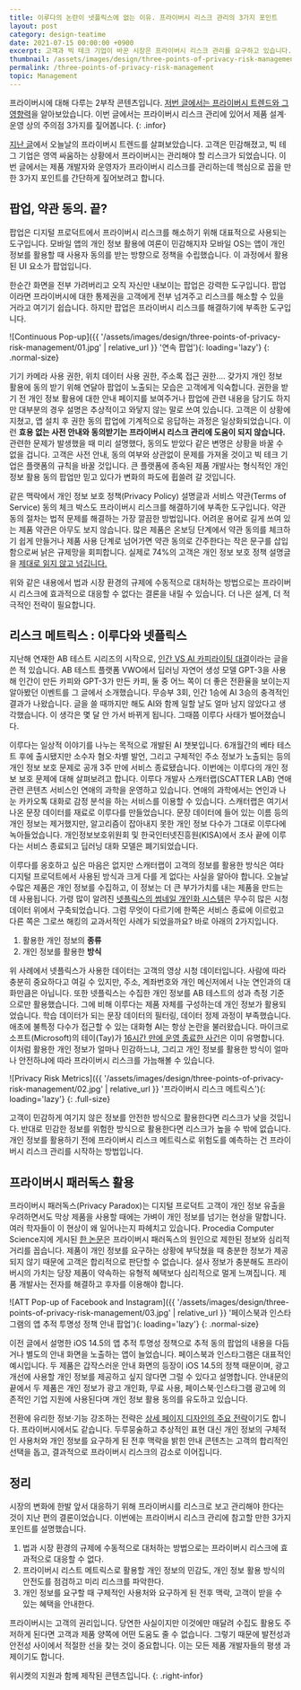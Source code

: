```yaml
---
title: 이루다의 논란이 넷플릭스에 없는 이유. 프라이버시 리스크 관리의 3가지 포인트
layout: post
category: design-teatime
date: 2021-07-15 00:00:00 +0900
excerpt: 고객과 빅 테크 기업이 바꾼 시장은 프라이버시 리스크 관리를 요구하고 있습니다. 이루다, 넷플릭스, 페이스북의 사례를 통해 핵심을 짚어봅니다.
thumbnail: /assets/images/design/three-points-of-privacy-risk-management/00.jpg
permalink: /three-points-of-privacy-risk-management
topic: Management
---
```


프라이버시에 대해 다루는 2부작 콘텐츠입니다. <a title='매거진 입맛 - 프라이버시 트렌드 정리 : 이제 개인 정보는 관리해야 할 리스크입니다.' href='/privacy-trend' target='_blank' rel='noopener'>저번 글에서는 프라이버시 트렌드와 그 영향력</a>을 알아보았습니다. 이번 글에서는 프라이버시 리스크 관리에 있어서 제품 설계·운영 상의 주의점 3가지를 짚어봅니다.
{: .infor}

<a title='매거진 입맛 - 프라이버시 트렌드 정리 : 이제 개인 정보는 관리해야 할 리스크입니다.' href='/privacy-trend' target='_blank' rel='noopener'>지난 글</a>에서 오늘날의 프라이버시 트렌드를 살펴보았습니다. 고객은 민감해졌고, 빅 테그 기업은 영역 싸움하는 상황에서 프라이버시는 관리해야 할 리스크가 되었습니다. 이번 글에서는 제품 개발자와 운영자가 프라이버시 리스크를 관리하는데 핵심으로 꼽을 만한 3가지 포인트를 간단하게 짚어보려고 합니다.

## 팝업, 약관 동의. 끝?

팝업은 디지털 프로덕트에서 프라이버시 리스크를 해소하기 위해 대표적으로 사용되는 도구입니다. 모바일 앱의 개인 정보 활용에 여론이 민감해지자 모바일 OS는 앱이 개인 정보를 활용할 때 사용자 동의를 받는 방향으로 정책을 수립했습니다. 이 과정에서 활용된 UI 요소가 팝업입니다.

한순간 화면을 전부 가려버리고 오직 자신만 내보이는 팝업은 강력한 도구입니다. 팝업이라면 프라이버시에 대한 통제권을 고객에게 전부 넘겨주고 리스크를 해소할 수 있을 거라고 여기기 쉽습니다. 하지만 팝업은 프라이버시 리스크를 해결하기에 부족한 도구입니다.

![Continuous Pop-up]({{ '/assets/images/design/three-points-of-privacy-risk-management/01.jpg' | relative_url }} '연속 팝업'){: loading='lazy'}
{: .normal-size}

기기 카메라 사용 권한, 위치 데이터 사용 권한, 주소록 접근 권한…. 갖가지 개인 정보 활용에 동의 받기 위해 연달아 팝업이 노출되는 모습은 고객에게 익숙합니다. 권한을 받기 전 개인 정보 활용에 대한 안내 페이지를 보여주거나 팝업에 관련 내용을 담기도 하지만 대부분의 경우 설명은 추상적이고 와닿지 않는 말로 쓰여 있습니다. 고객은 이 상황에 지쳤고, 앱 설치 후 권한 동의 팝업에 기계적으로 응답하는 과정은 일상화되었습니다. 이런 **효용 없는 사전 안내와 동의받기는 프라이버시 리스크 관리에 도움이 되지 않습니다.** 관련한 문제가 발생했을 때 미리 설명했다, 동의도 받았다 같은 변명은 상황을 바꿀 수 없을 겁니다. 고객은 사전 안내, 동의 여부와 상관없이 문제를 가져올 것이고 빅 테크 기업은 플랫폼의 규칙을 바꿀 것입니다. 큰 플랫폼에 종속된 제품 개발사는 형식적인 개인 정보 활용 동의 팝업만 믿고 있다가 변화의 파도에 휩쓸려 갈 것입니다.

같은 맥락에서 개인 정보 보호 정책(Privacy Policy) 설명글과 서비스 약관(Terms of Service) 동의 체크 박스도 프라이버시 리스크를 해결하기에 부족한 도구입니다. 약관 동의 절차는 법적 문제를 해결하는 가장 깔끔한 방법입니다. 어려운 용어로 길게 쓰여 있는 제품 약관은 아무도 보지 않습니다. 많은 제품은 온보딩 단계에서 약관 동의를 체크하기 쉽게 만들거나 제품 사용 단계로 넘어가면 약관 동의로 간주한다는 작은 문구를 삽입함으로써 낡은 규제망을 회피합니다. 실제로 74%의 고객은 개인 정보 보호 정책 설명글을 <a title='Jonathan A. Obar & Anne Oeldorf-Hirsch, 2017 - The biggest lie on the Internet: ignoring the privacy policies and terms of service policies of social networking services' href='https://www.tandfonline.com/doi/abs/10.1080/1369118X.2018.1486870' target='_blank' rel='noopener'>제대로 읽지 않고 넘깁니다.</a>

위와 같은 내용에서 법과 시장 환경의 규제에 수동적으로 대처하는 방법으로는 프라이버시 리스크에 효과적으로 대응할 수 없다는 결론을 내릴 수 있습니다. 더 나은 설계, 더 적극적인 전략이 필요합니다.

## 리스크 메트릭스 : 이루다와 넷플릭스

지난해 연재한 AB 테스트 시리즈의 시작으로, <a title='매거진 입맛 - 인간 VS AI 카피라이팅 대결' href='/human-vs-ai-copywriting-competition' target='_blank' rel='noopener'>인간 VS AI 카피라이팅 대결</a>이라는 글을 쓴 적 있습니다. AB 테스트 플랫폼 VWO에서 딥러닝 자연어 생성 모델 GPT-3을 사용해 인간이 만든 카피와 GPT-3가 만든 카피, 둘 중 어느 쪽이 더 좋은 전환율을 보이는지 알아봤던 이벤트를 그 글에서 소개했습니다. 무승부 3회, 인간 1승에 AI 3승의 충격적인 결과가 나왔습니다. 글을 쓸 때까지만 해도 AI와 함께 일할 날도 얼마 남지 않았다고 생각했습니다. 이 생각은 몇 달 안 가서 바뀌게 됩니다. 그때쯤 이루다 사태가 벌어졌습니다.

이루다는 일상적 이야기를 나누는 목적으로 개발된 AI 챗봇입니다. 6개월간의 베타 테스트 후에 출시됐지만 소수자 혐오·차별 발언, 그리고 구체적인 주소 정보가 노출되는 등의 개인 정보 보호 문제로 공개 3주 만에 서비스 종료됐습니다. 이번에는 이루다의 개인 정보 보호 문제에 대해 살펴보려고 합니다. 이루다 개발사 스캐터랩(SCATTER LAB) 연애 관련 콘텐츠 서비스인 연애의 과학을 운영하고 있습니다. 연애의 과학에서는 연인과 나눈 카카오톡 대화로 감정 분석을 하는 서비스를 이용할 수 있습니다. 스캐터랩은 여기서 나온 문장 데이터를 재료로 이루다를 만들었습니다. 문장 데이터에 들어 있는 이름 등의 개인 정보는 제거했지만, 알고리즘이 잡아내지 못한 개인 정보 다수가 그대로 이루다에 녹아들었습니다. 개인정보보호위원회 및 한국인터넷진흥원(KISA)에서 조사 끝에 이루다는 서비스 종료되고 딥러닝 대화 모델은 폐기되었습니다.

이루다를 옹호하고 싶은 마음은 없지만 스캐터랩이 고객의 정보를 활용한 방식은 여타 디지털 프로덕트에서 사용된 방식과 크게 다를 게 없다는 사실을 알아야 합니다. 오늘날 수많은 제품은 개인 정보를 수집하고, 이 정보는 더 큰 부가가치를 내는 제품을 만드는 데 사용됩니다. 가령 많이 알려진 <a title='Ashok Chandrashekar, Fernando Amat, Justin Basilico and Tony Jebara(Netflix), 2017 - Artwork Personalization at Netflix' href='https://netflixtechblog.com/artwork-personalization-c589f074ad76' target='_blank' rel='noopener'>넷플릭스의 썸네일 개인화 시스템</a>은 무수히 많은 시청 데이터 위에서 구축되었습니다. 그럼 무엇이 다르기에 한쪽은 서비스 종료에 이르렀고 다른 쪽은 그로쓰 해킹의 교과서적인 사례가 되었을까요? 바로 아래의 2가지입니다.

1. 활용한 개인 정보의 **종류**
2. 개인 정보를 활용한 **방식**

위 사례에서 넷플릭스가 사용한 데이터는 고객의 영상 시청 데이터입니다. 사람에 따라 충분히 중요하다고 여길 수 있지만, 주소, 계좌번호와 개인 메신저에서 나눈 연인과의 대화만큼은 아닙니다. 또한 넷플릭스는 수집한 개인 정보를 AB 테스트의 성과 측정 기준으로만 활용했습니다. 그에 비해 이루다는 제품 자체를 구성하는데 개인 정보가 활용되었습니다. 학습 데이터가 되는 문장 데이터의 필터링, 데이터 정제 과정이 부족했습니다. 애초에 불특정 다수가 접근할 수 있는 대화형 AI는 항상 논란을 불러왔습니다. 마이크로소프트(Microsoft)의 테이(Tay)가 <a title='Justin Worland(Time), 2016 - Microsoft Takes Chatbot Offline After It Starts Tweeting Racist Messages' href='https://time.com/4270684/microsoft-tay-chatbot-racism/' target='_blank' rel='noopener'>16시간 만에 운영 종료한 사건</a>은 이미 유명합니다. 이처럼 활용한 개인 정보가 얼마나 민감하느냐, 그리고 개인 정보를 활용한 방식이 얼마나 안전하냐에 따라 프라이버시 리스크를 가늠해볼 수 있습니다.

![Privacy Risk Metrics]({{ '/assets/images/design/three-points-of-privacy-risk-management/02.jpg' | relative_url }} '프라이버시 리스크 메트릭스'){: loading='lazy'}
{: .full-size}

고객이 민감하게 여기지 않은 정보를 안전한 방식으로 활용한다면 리스크가 낮을 것입니다. 반대로 민감한 정보를 위험한 방식으로 활용한다면 리스크가 높을 수 밖에 없습니다. 개인 정보를 활용하기 전에 프라이버시 리스크 메트릭스로 위험도를 예측하는 건 프라이버시 리스크 관리를 시작하는 방법입니다.

## 프라이버시 패러독스 활용

프라이버시 패러독스(Privacy Paradox)는 디지털 프로덕트 고객이 개인 정보 유출을 우려하면서도 막상 제품을 사용할 때에는 가벼이 개인 정보를 넘기는 현상을 말합니다. 여러 학자들이 이 현상이 왜 일어나는지 파헤치고 있습니다. Procedia Computer Science지에 게시된 <a title='Ruwan Bandara, Mario Fernando, Shahriar Akter, 2017 - The Privacy Paradox in the Data-Driven Marketplace: The Role of Knowledge Deficiency and Psychological Distance' href='https://www.sciencedirect.com/science/article/pii/S1877050917322743' target='_blank' rel='noopener'>한 논문</a>은 프라이버시 패러독스의 원인으로 제한된 정보와 심리적 거리를 꼽습니다. 제품이 개인 정보를 요구하는 상황에 부닥쳤을 때 충분한 정보가 제공되지 않기 때문에 고객은 합리적으로 판단할 수 없습니다. 설사 정보가 충분해도 프라이버시의 가치는 당장 제품이 약속하는 유형적 혜택보다 심리적으로 멀게 느껴집니다. 제품 개발사는 전자를 해결하고 후자를 이용해야 합니다.

![ATT Pop-up of Facebook and Instagram]({{ '/assets/images/design/three-points-of-privacy-risk-management/03.jpg' | relative_url }} '페이스북과 인스타그램의 앱 추적 투명성 정책 안내 팝업'){: loading='lazy'}
{: .normal-size}

이전 글에서 설명한 iOS 14.5의 앱 추적 투명성 정책으로 추적 동의 팝업의 내용을 다듬거나 별도의 안내 화면을 노출하는 앱이 늘었습니다. 페이스북과 인스타그램은 대표적인 예시입니다. 두 제품은 갑작스러운 안내 화면의 등장이 iOS 14.5의 정책 때문이며, 광고 개선에 사용할 개인 정보를 제공하고 싶지 않다면 그럴 수 있다고 설명합니다. 안내문의 끝에서 두 제품은 개인 정보가 광고 개인화, 무료 사용, 페이스북·인스타그램 광고에 의존적인 기업 지원에 사용된다며 개인 정보 활용 동의를 유도하고 있습니다.

전환에 유리한 정보·기능 강조하는 전략은 <a title='매거진 입맛 - 전환율 높이는 상세 페이지 디자인. 바로 써보는 3가지 방법' href='/product-page-tips' target='_blank' rel='noopener'>상세 페이지 디자인의 주요 전략</a>이기도 합니다. 프라이버시에서도 같습니다. 두루뭉술하고 추상적인 표현 대신 개인 정보의 구체적인 사용처와 개인 정보를 요구하게 된 전후 맥락을 밝힌 안내 콘텐츠는 고객의 합리적인 선택을 돕고, 결과적으로 프라이버시 리스크의 감소로 이어집니다.

## 정리

시장의 변화에 한발 앞서 대응하기 위해 프라이버시를 리스크로 보고 관리해야 한다는 것이 지난 편의 결론이었습니다. 이번에는 프라이버시 리스크 관리에 참고할 만한 3가지 포인트를 설명했습니다.

1. 법과 시장 환경의 규제에 수동적으로 대처하는 방법으로는 프라이버시 리스크에 효과적으로 대응할 수 없다.
2. 프라이버시 리스트 메트릭스로 활용할 개인 정보의 민감도, 개인 정보 활용 방식의 안전도를 점검하고 미리 리스크를 파악한다.
3. 개인 정보를 요구할 때 구체적인 사용처와 요구하게 된 전후 맥락, 고객이 받을 수 있는 혜택을 안내한다.

프라이버시는 고객의 권리입니다. 당연한 사실이지만 이것에만 매달려 수집도 활용도 주저하게 된다면 고객과 제품 양쪽에 어떤 도움도 줄 수 없습니다. 그렇기 때문에 발전성과 안전성 사이에서 적절한 선을 찾는 것이 중요합니다. 이는 모든 제품 개발자들의 평생 과제이기도 합니다.

위시켓의 지원과 함께 제작된 콘텐츠입니다.
{: .right-infor}